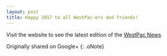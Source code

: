 ```yaml
---
layout: post
title: Happy 2017 to all WestPac-ers and friends!
---
```


Visit the website to see the latest edition of the [WestPac News](http://www.aallnet.org/chapter/westpac/)

Originally shared on Google+
{: .oNote}
